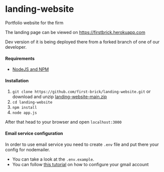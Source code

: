 # landing-website

Portfolio website for the firm

The landing page can be viewed on <https://firstbrick.herokuapp.com>

Dev version of it is being deployed there from a forked branch of one of our developer.

#### Requirements

* [NodeJS and NPM](https://nodejs.org/en/)

#### Installation

1. `git clone https://github.com/first-brick/landing-website.git` or download and unzip [landing-website-main.zip](https://github.com/first-brick/landing-website/archive/main.zip)
2. `cd landing-website`
3. `npm install`
4. `node app.js`

After that head to your browser and open `localhost:3000`

#### Email service configuration

In order to use email service you need to create `.env` file and put there your config for nodemailer.

* You can take a look at the `.env.example`. 
* You can follow [this tutorial](https://blog.mailtrap.io/nodemailer-gmail/#Configuring_a_Gmail_account) on how to configure your gmail account
